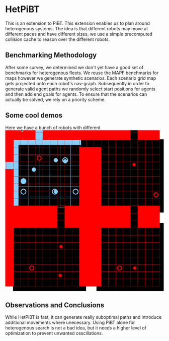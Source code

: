 # HetPiBT

This is an extension to PiBT. This extension enables us to plan around heterogenous systems.
The idea is that different robots may move at different paces and have different sizes, we use a simple
precomputed collision cache to reason over the different robots.

## Benchmarking Methodology

After some survey, we determined we don't yet have a good set of benchmarks for heterogenous fleets. We reuse the MAPF
benchmarks for maps however we generate synthetic scenarios. Each scenario grid map gets projected onto each robot's nav-graph.
Subsequently in order to generate valid agent paths we randomly select start positions for agents and then add end goals for agents.
To ensure that the scenarios can actually be solved, we rely on a priority scheme.

## Some cool demos
Here we have a bunch of robots with different
![](resources/het_pibt.gif)

## Observations and Conclusions

While HetPiBT is fast, it can generate really suboptimal paths and introduce additional movements where unecessary.
Using PiBT alone for heterogenous search is not a bad idea, but it needs a higher level of optimization to prevent unwanted osscillations.